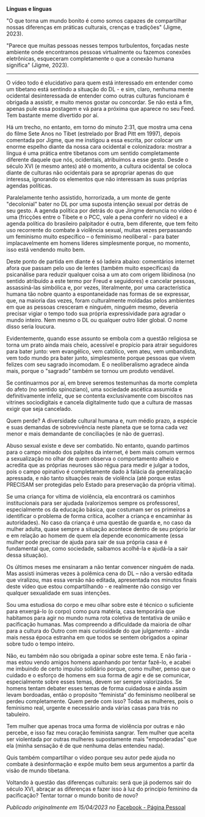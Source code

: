 **Línguas e línguas**

"O que torna um mundo bonito é como somos capazes de compartilhar nossas diferenças em práticas culturais, crenças e tradições" (Jigme, 2023). 

"Parece que muitas pessoas nesses tempos turbulentos, forçadas neste ambiente onde encontramos pessoas virtualmente ou fazemos conexões eletrônicas, esqueceram completamente o que a conexão humana significa" (Jigme, 2023). 
____________________________________

O vídeo todo é elucidativo para quem está interessado em entender como um tibetano está sentindo a situação do DL - e sim, claro, nenhuma mente ocidental desinteressada de entender como outras culturas funcionam é obrigada a assistir, e muito menos gostar ou concordar. Se não está a fim, apenas pule essa postagem e vá para a próxima que aparece no seu Feed. Tem bastante meme divertido por aí.

Há um trecho, no entanto, em torno do minuto 2:31, que mostra uma cena do filme Sete Anos no Tibet (estrelado por Brad Pitt em 1997), depois comentada por Jigme, que me instigou a essa escrita, por colocar um enorme espelho diante da nossa cara ocidental e colonizadora: mostrar a língua é uma prática entre tibetanos com um sentido completamente diferente daquele que nós, ocidentais, atribuímos a esse gesto. Desde o século XVI (e mesmo antes) até o momento, a cultura ocidental se coloca diante de culturas não ocidentais para se apropriar apenas do que interessa, ignorando os elementos que não interessam às suas próprias agendas políticas. 

Paralelamente tenho assistido, horrorizada, a um monte de gente "decolonial" bater no DL por uma suposta intenção sexual por detrás de seu gesto. A agenda política por detrás do que Jingme denuncia no vídeo é uma (fricções entre o Tibete e o PCC, vale a pena conferir no vídeo) e a agenda política do brasileiro palpitador é outra, bem diferente, que tem feito uso recorrente do combate à violência sexual, muitas vezes perpassando um feminismo muito específico – o feminismo neoliberal - para bater implacavelmente em homens líderes simplesmente porque, no momento, isso está vendendo muito bem.

Deste ponto de partida em diante é só ladeira abaixo: comentários internet afora que passam pelo uso de lentes (também muito específicas) da psicanálise para reduzir qualquer coisa a um ato com origem libidinosa (no sentido atribuído a este termo por Freud e seguidores) e cancelar pessoas, assassiná-las simbólica e, por vezes, literalmente, por uma característica humana tão nobre quanto a espontaneidade nas formas de se expressar, que, na maioria das vezes, foram culturalmente moldadas pelos ambientes em que as pessoas cresceram e ninguém, ninguém mesmo, deveria precisar vigiar o tempo todo sua própria expressividade para agradar o mundo inteiro. Nem mesmo o DL ou qualquer outro líder global. O nome disso seria loucura. 

Evidentemente, quando esse assunto se embola com a questão religiosa se torna um prato ainda mais cheio, acessível e propício para atrair seguidores para bater junto: vem evangélico, vem católico, vem ateu, vem umbandista, vem todo mundo pra bater junto, simplesmente porque pessoas que vivem felizes com seu sagrado incomodam. E o neoliberalismo agradece ainda mais, porque o "sagrado" também se tornou um produto vendável.

Se continuarmos por aí, em breve seremos testemunhas da morte completa do afeto (no sentido spinoziano), uma sociedade ascética assumida e definitivamente infeliz, que se contenta exclusivamente com biscoitos nas vitrines sociodigitais e cancela digitalmente tudo que a cultura de massas exigir que seja cancelado.

Quem perde? A diversidade cultural humana e, num médio prazo, a espécie e suas demandas de sobrevivência neste planeta que se torna cada vez menor e mais demandante de conciliações (e não de guerras).

Abuso sexual existe e deve ser combatido. No entanto, quando partimos para o campo minado dos palpites da internet, é bem mais comum vermos a sexualização no olhar de quem observa o comportamento alheio e acredita que as próprias neuroses são régua para medir e julgar a todos, pois o campo opinativo é completamente dado à falácia da generalização apressada, e não tanto situações reais de violência (até porque estas PRECISAM ser protegidas pelo Estado para preservação da própria vítima).

Se uma criança for vítima de violência, ela encontrará os caminhos institucionais para ser ajudada (valorizemos sempre os professores!, especialmente os da educação básica, que costumam ser os primeiros a identificar o problema de forma crítica, acolher a criança e encaminhar às autoridades). No caso da criança é uma questão de guarda e, no caso da mulher adulta, quase sempre a situação acontece dentro de seu próprio lar e em relação ao homem de quem ela depende economicamente (essa mulher pode precisar de ajuda para sair de sua própria casa e é fundamental que, como sociedade, saibamos acolhê-la e ajudá-la a sair dessa situação).

Os últimos meses me ensinaram a não tentar convencer ninguém de nada. Mas assisti inúmeras vezes à polêmica cena do DL – não a versão editada que viralizou, mas essa versão não editada, apresentada nos minutos finais deste vídeo que estou compartilhando - e realmente não consigo ver qualquer sexualidade em suas intenções. 

Sou uma estudiosa do corpo e meu olhar sobre este é técnico o suficiente para enxergá-lo (o corpo) como pura matéria, casa temporária que habitamos para agir no mundo numa rota coletiva de tentativa de união e pacificação humanas. Mas compreendo a dificuldade da maioria de olhar para a cultura do Outro com mais curiosidade do que julgamento - ainda mais nessa época estranha em que todos se sentem obrigados a opinar sobre tudo o tempo inteiro. 

Não, eu também não sou obrigada a opinar sobre este tema. E não faria - mas estou vendo amigos homens apanhando por tentar fazê-lo, e acabei me imbuindo de certo impulso solidário porque, como mulher, penso que o cuidado e o esforço de homens em sua forma de agir e de se comunicar, especialmente sobre esses temas, devem ser sempre valorizados. Se homens tentam debater esses temas de forma cuidadosa e ainda assim levam bordoadas, então o propósito “feminista” do feminismo neoliberal se perdeu completamente. Quem perde com isso? Todas as mulheres, pois o feminismo real, urgente e necessário anda várias casas para trás no tabuleiro.

Tem mulher que apenas troca uma forma de violência por outras e não percebe, e isso faz meu coração feminista sangrar. Tem mulher que aceita ser violentada por outras mulheres supostamente mais "empoderadas" que ela (minha sensação é de que nenhuma delas entendeu nada).

Quis também compartilhar o vídeo porque seu autor pede ajuda no combate à desinformação e expõe muito bem seus argumentos a partir da visão de mundo tibetana. 

Voltando à questão das diferenças culturais: será que já podemos sair do século XVI, abraçar as diferenças e fazer isso à luz do princípio feminino da pacificação? Tentar tornar o mundo bonito de novo?

*Publicado originalmente em 15/04/2023 no* [Facebook - Página Pessoal](https://www.facebook.com/mariana.b.andraus/posts/pfbid0BsPNLxJVTN6Z2VwUZG7CWDDXhfafaEyHwaivGQbuzxn6BhTQL8iGbvvD1YKWztk6l)
